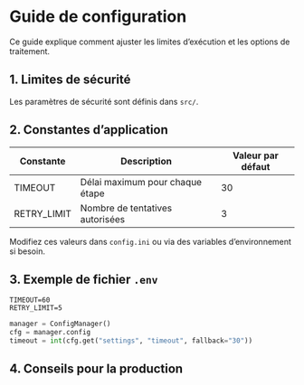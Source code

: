 # Guide de configuration

Ce guide explique comment ajuster les limites d’exécution et les options de traitement.

## 1. Limites de sécurité

Les paramètres de sécurité sont définis dans `src/`.



## 2. Constantes d’application

| Constante   | Description                           | Valeur par défaut |
| ----------- | ------------------------------------- | ----------------- |
| TIMEOUT     | Délai maximum pour chaque étape       | 30                |
| RETRY_LIMIT | Nombre de tentatives autorisées       | 3                 |

Modifiez ces valeurs dans `config.ini` ou via des variables d’environnement si besoin.

## 3. Exemple de fichier `.env`

```dotenv
TIMEOUT=60
RETRY_LIMIT=5
```

```python
manager = ConfigManager()
cfg = manager.config
timeout = int(cfg.get("settings", "timeout", fallback="30"))
```

## 4. Conseils pour la production


